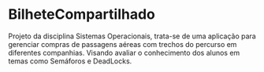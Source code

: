 # BilheteCompartilhado
Projeto da disciplina Sistemas Operacionais, trata-se de uma aplicação para gerenciar compras de passagens aéreas com trechos do percurso em diferentes companhias.
Visando avaliar o conhecimento dos alunos em temas como Semáforos e DeadLocks.
